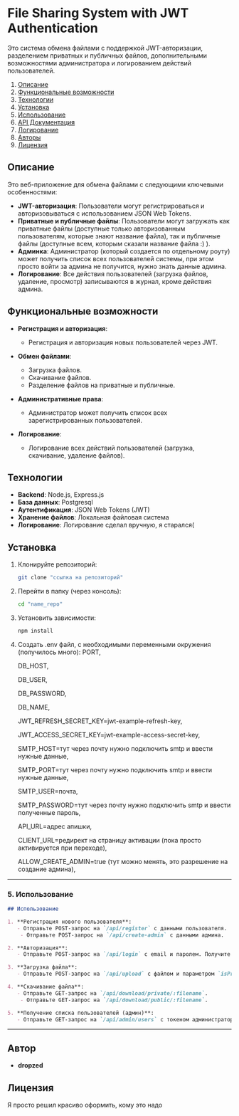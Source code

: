 # File Sharing System with JWT Authentication

Это система обмена файлами с поддержкой JWT-авторизации, разделением приватных и публичных файлов, дополнительными возможностями администратора и логированием действий пользователей.


1. [Описание](#описание)
2. [Функциональные возможности](#функциональные-возможности)
3. [Технологии](#технологии)
4. [Установка](#установка)
5. [Использование](#использование)
6. [API Документация](#api-документация)
7. [Логирование](#логирование)
8. [Авторы](#авторы)
9. [Лицензия](#лицензия)

## Описание

Это веб-приложение для обмена файлами с следующими ключевыми особенностями:
- **JWT-авторизация**: Пользователи могут регистрироваться и авторизовываться с использованием JSON Web Tokens.
- **Приватные и публичные файлы**: Пользователи могут загружать как приватные файлы (доступные только авторизованным пользователям, которые знают название файла), так и публичные файлы (доступные всем, которым сказали название файла :) ).
- **Админка**: Администратор (который создается по отдельному роуту) может получить список всех пользователей системы, при этом просто войти за админа не получится, нужно знать данные админа.
- **Логирование**: Все действия пользователей (загрузка файлов, удаление, просмотр) записываются в журнал, кроме действия админа.

## Функциональные возможности

- **Регистрация и авторизация**:
    - Регистрация и авторизация новых пользователей через JWT.

- **Обмен файлами**:
    - Загрузка файлов.
    - Скачивание файлов.
    - Разделение файлов на приватные и публичные.

- **Административные права**:
    - Администратор может получить список всех зарегистрированных пользователей.

- **Логирование**:
    - Логирование всех действий пользователей (загрузка, скачивание, удаление файлов).



## Технологии

- **Backend**: Node.js, Express.js
- **База данных**: Postgresql
- **Аутентификация**: JSON Web Tokens (JWT)
- **Хранение файлов**: Локальная файловая система
- **Логирование**: Логирование сделал вручную, я старался(


## Установка

1. Клонируйте репозиторий:
   ```bash
   git clone "ссылка на репозиторий"
   
2. Перейти в папку (через консоль):
   ```bash
   cd "name_repo"

3. Установить зависимости:
    ```bash
   npm install

4. Создать .env файл, с необходимыми переменными окружения (получилось много):
   PORT,

   DB_HOST,

   DB_USER,

   DB_PASSWORD,

   DB_NAME,

   JWT_REFRESH_SECRET_KEY=jwt-example-refresh-key,

   JWT_ACCESS_SECRET_KEY=jwt-example-access-secret-key,

   SMTP_HOST=тут через почту нужно подключить smtp и ввести нужные данные,

   SMTP_PORT=тут через почту нужно подключить smtp и ввести нужные данные,

   SMTP_USER=почта,

   SMTP_PASSWORD=тут через почту нужно подключить smtp и ввести полученные пароль,

   API_URL=адрес апишки,

   CLIENT_URL=редирект на страницу активации (пока просто активируется при переходе),

   ALLOW_CREATE_ADMIN=true (тут можно менять, это разрешение на создание админа),




---

### 5. Использование
```markdown
## Использование

1. **Регистрация нового пользователя**:
   - Отправьте POST-запрос на `/api/register` с данными пользователя.
    - Отправьте POST-запрос на `/api/create-admin` с данными админа.

2. **Авторизация**:
   - Отправьте POST-запрос на `/api/login` с email и паролем. Получите JWT токен.

3. **Загрузка файла**:
   - Отправьте POST-запрос на `/api/upload` с файлом и параметром `isPrivate` (true/false).

4. **Скачивание файла**:
   - Отправьте GET-запрос на `/api/download/private/:filename`.
    - Отправьте GET-запрос на `/api/download/public/:filename`.

5. **Получение списка пользователей (админ)**:
   - Отправьте GET-запрос на `/api/admin/users` с токеном администратора.

```


---

## Автор

- **dropzed** 


## Лицензия

Я просто решил красиво оформить, кому это надо
